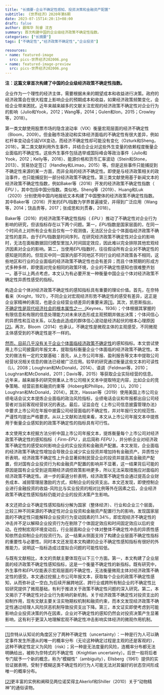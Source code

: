 ```yaml
---
title: "长摘要-企业不确定性感知、投资决策和金融资产配置"
subtitle: 《世界经济》2020年第6期
date: 2023-07-15T14:20:13+08:00
draft: false
author: 聂辉华 阮睿 沈吉
summary: 首次构建中国的企业级经济政策不确定性指数。
categories: ["长摘要"]
tags: ["不确定性","经济政策不确定性","企业投资"]

resources:
- name: featured-image
  src: pics-世界经济202006.png
- name: featured-image-preview
  src: pics-世界经济202006.png
---
```



**注：这篇文章首次构建了中国的企业级经济政策不确定性指数。**



企业作为一个理性的经济主体，需要根据未来的期望成本和收益进行决策。政府的经济政策会在很大程度上影响企业的预期成本和收益，如果经济政策频繁变化，会给企业带来困扰。近年来越来越多的文献关注宏观的经济政策不确定性对企业行为的影响（Julio和Yook，2012；Wang等，2014；Gulen和Ion，2015；Crowley等，2018）。

第一类文献使用股票市场的隐含波动率（VIX）衡量宏观层面的经济不确定性（Bloom，2009）。但金融市场波动和实体经济面临的不确定性有很大差异，例如杠杆率变动会引起VIX变动，而经济不确定性却可能没有变化（Ozturk和Sheng，2018）。第二类文献利用外生事件，并结合企业对这些外生变量的依赖程度衡量企业面临的不确定性。这些外生事件包括选举或国际峰会等政治事件（Julio和Yook，2012；Kelly等，2016）、能源价格和货币汇率波动（Stein和Stone，2013）、贸易协定签订（Handley和Limao，2015）等。但是这些事件只能捕捉到不确定性来源的某一方面，而非全局的经济不确定性。即使是与经济政策相关的政治事件，也只能捕捉到一部分经济政策不确定性。第三类文献使用基于新闻文本的经济政策不确定性指数，例如Baker等（2016）开发的经济政策不确定性指数（ *EPU* ），其中包括中国分指数。类似地，Sheng等（2019）、Huang和Luk（2020）分别使用中国内地报纸文本构建了中国整体的经济政策不确定性指数。其中Baker等（2016）开发的*EPU*指数为学界普遍接受，并得到广泛应用（Wang等，2014；饶品贵等，2017；张成思和刘贯春，2018）。

Baker等（2016）的经济政策不确定性指标（ *EPU* ）推动了不确定性对企业行为影响的研究，但该指标存在以下两个问题。第一，*EPU*指数是国家层面的，在同一个时间点上对所有企业有且仅有一个观测值，无法区分企业个体面临经济政策不确定性的差异。由于*EPU*指数是时间序列，在研究经济政策不确定性对企业的影响时，无法在面板数据回归模型里加入时间固定效应，因此难以完全排除其他宏观经济因素对企业的影响。第二，当使用*EPU*指数时，往往假设所有企业对不确定性的感知是同质的。但现实中同一国家内部不同地区不同行业的经济政策各不相同，这些地区和行业的企业面临的经济政策不确定性也会有差异；而且个体预期的形成方式多种多样，即使面对完全相同的政策环境，企业的不确定性感知也很难整齐划一。基于以上两点考虑，本文认为有必要开发一种衡量中国企业个体对经济政策不确定性异质性感受的指标。

构造企业个体对经济政策不确定性的感知指标具有重要的理论价值。首先，在奈特看来（Knight，1921），不同企业对宏观经济形势不确定性的感受有差异，这正是企业家精神的表现，也是企业经营业绩差异的重要来源[[1]](#_ftn1)。其次，凯恩斯指出，[不确定性是现代经济社会的根本属性之一（]()Keynes，1936）；个体根据其掌握的有限信息和有限的信息处理能力对未来状态形成主观预期并做出决策；个体间信心的异质性和互动关系，以及由此造成的群体信心波动是经济起伏的根本心理原因[[2]](#_ftn2)。再次，Bloom（2014）也承认，不确定性是微观主体的主观感受，不同微观主体感受到的不确定性是不一样的。

[然而，目前几乎没有关于企业个体面临经济政策不确定性]()的感知指标。本文尝试使用上市公司披露的年报文本，提取指标衡量企业个体面临的经济政策不确定性。本文的做法有一定的文献基础：首先，从上市公司年报、盈利报告等文本中提取公司经营状况相关信息的做法已经被广泛应用。较早的研究通过衡量这些文本的可读性（Li，2008；Loughran和McDonald，2014）、语调（Feldman等，2010；Loughran和McDonald，2011；Davis等，2015）等获取企业实际经营的信息。近年来，越来越多的研究侧重从上市公司相关文本中提取特定内容，比如企业的竞争策略、经营前景和融资约束等（Hoberg和Phillips，2010；Li，2010；Loughran和McDonald，2014）。其次，Hassan等（2019）使用美国上市公司业绩电话会议文本提炼企业面临的政治风险指标，业绩电话会议和年报都出自公司经营者对当前客观经营状况的表达。最后，证监会在《上市公司信息披露管理办法》中要求上市公司在年报中披露公司经营面临的不确定性，并对年报行文的规范性、严谨性均提出严格要求。从以上文献和法规来看，本文从上市公司年报文本中提炼用于衡量企业感知到的政策不确定性的指标具有可行性。

本文使用文本挖掘方法分析中国上市公司年报文本，提炼衡量每个上市公司对经济政策不确定性的感知指标（ *Firm-EPU* ，此后简称 *FEPU* ），并分析企业对经济政策不确定性的感受如何影响企业的实业投资和金融资产配置。本文发现，企业面临的经济政策不确定性增加会导致企业减少实业投资并增加持有金融资产。异质性分析表明，经济政策不确定性上升会显著抑制民营企业的投资并提高其金融资产配置，但对国有企业投资行为和金融资产配置的影响并不显著，这一结果背后可能的原因是国有企业受到逆周期经济调控政策影响更多，所以无法采取措施应对面临的经济政策不确定性。进一步的渠道分析表明，经济政策不确定性会通过提高企业财务成本、减弱管理层激励的方式，抑制企业的投资支出。本文还发现，即使控制企业进行金融投资的收益-风险比与实业投资的相对比例等外在因素之后，企业经济政策不确定性感知指标仍能对企业的投资决策产生影响。

本文还把企业不确定性感知指标分解为国家（整体经济）、行业和企业三个层面，比较三种不同来源的不确定性对企业投资和金融资产配置行为的影响，发现国家层面的不确定性只能解释企业投资行为变动因素的11.34%，即宏观经济不确定性的冲击并不足以解释企业投资行为在剔除了个体固定效应和时间固定效应以后的变动。在控制宏观环境变动后，行业层面和企业个体对整体不确定性冲击的异质性感知依然会抑制企业的投资行为。这一结果从侧面支持了构建企业层面不确定性指标的重要性与必要性。同时本文还发现本文构建的企业不确定性感知指标有很好的外推能力，说明这一指标造成过度拟合问题的可能性较低。

与既有文献相比，本文的贡献主要体现在以下三个方面。第一，本文构建了企业层面的经济政策不确定性感知指标，这是一个衡量不确定性的新指标。既有研究中，外生事件和*EPU*仅能表示宏观层面的不确定性，无法衡量微观主体对经济政策不确定性的感受。本文通过挖掘上市公司年报文本，获取每个企业的政策不确定性感知，从而弥补这一空白,为后续开展跨地区、跨行业或跨所有制企业的不确定性比较研究提供了微观基础，有利于推进关于政策不确定性问题的深入研究。第二，本文揭示了不确定性对企业行为影响的新机制。关于经济政策不确定性对投资支出的抑制作用，现有文献主要关注实物期权机制和融资约束，而本文发现经济政策不确定性通过经理人风险厌恶机制导致投资支出下降。第三，本文证实即使考虑到可能影响企业投资决策的外在因素，企业对不确定性的感知仍然会对投资决策产生显著影响，这有利于更深入地理解宏观不确定性冲击影响实体经济的微观作用机制。

---

[[1]](#_ftnref1)奈特从认知论的角度区分了两种不确定性（uncertainty）：一种是行为人可以确定事件发生所遵从的唯一的概率分布（无论这种确定过程是主观的还是客观的），这种不确定性定义为风险（risk）；另一种是无法度量的风险，连概率分布都无法明确给出，被称为奈特式的不确定性（Knightian uncertainty）。后世一般将后者专门赋予一个新的概念，称为“模糊性”（ambiguity），Ellsberg（1961）提供的实验证据表明，受制于模糊这类不确定性的行为人可能无法对其偏好的状态空间形成唯一的概率分布。

[[2]](#_ftnref2)更丰富的实例和阐释见两位诺奖得主Akerlof和Shiller（2010）关于“动物精神”的通俗读物。

